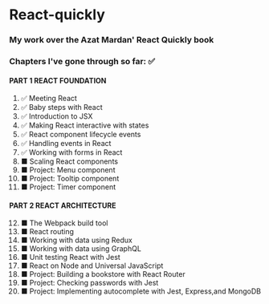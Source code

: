 # React-quickly
### My work over the Azat Mardan' React Quickly book

### Chapters I've gone through so far: ✅
#### PART 1 REACT FOUNDATION
01. ✅ Meeting React
02. ✅ Baby steps with React
03. ✅ Introduction to JSX
04. ✅ Making React interactive with states
05. ✅ React component lifecycle events
06. ✅ Handling events in React
07. ✅ Working with forms in React
08. ■ Scaling React components
09. ■ Project: Menu component
10. ■ Project: Tooltip component
11. ■ Project: Timer component
#### PART 2 REACT ARCHITECTURE
12. ■ The Webpack build tool
13. ■ React routing
14. ■ Working with data using Redux
15. ■ Working with data using GraphQL
16. ■ Unit testing React with Jest
17. ■ React on Node and Universal JavaScript
18. ■ Project: Building a bookstore with React Router
19. ■ Project: Checking passwords with Jest
20. ■ Project: Implementing autocomplete with Jest, Express,and MongoDB
